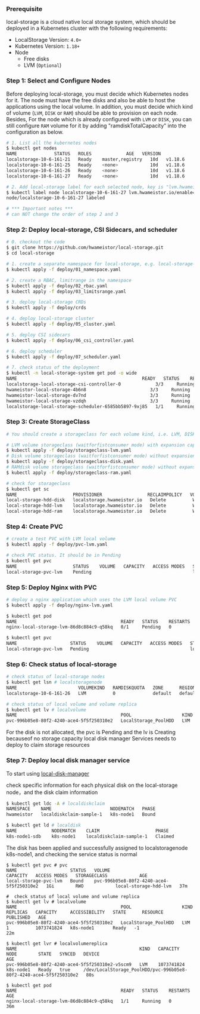### Prerequisite

local-storage is a cloud native local storage system, which should be deployed in a Kubernetes cluster with the following requirements:

* LocalStorage Version: `4.0+`
* Kubernetes Version: `1.18+`
* Node
  * Free disks
  * LVM (`Optional`)

### Step 1: Select and Configure Nodes

Before deploying local-storage, you must decide which Kubernetes nodes for it. The node must have the free disks and also be able to host the applications using the local volume. In addition, you must decide which kind of volume (`LVM`, `DISK` or `RAM`) should be able to provision on each node. Besides, For the node which is already configured with `LVM` or `DISK`, you can still configure `RAM` volume for it by adding "ramdiskTotalCapacity" into the configuration as below.

``` bash
# 1. List all the kubernetes nodes
$ kubectl get nodes
NAME              STATUS   ROLES             AGE   VERSION
localstorage-10-6-161-21   Ready    master,registry   10d   v1.18.6
localstorage-10-6-161-25   Ready    <none>            10d   v1.18.6
localstorage-10-6-161-26   Ready    <none>            10d   v1.18.6
localstorage-10-6-161-27   Ready    <none>            10d   v1.18.6

# 2. Add local-storage label for each selected node, key is "lvm.hwameistor.io/enable"
$ kubectl label node localstorage-10-6-161-27 lvm.hwameistor.io/enable=true
node/localstorage-10-6-161-27 labeled

# *** Important notes ***
# can NOT change the order of step 2 and 3
```

### Step 2: Deploy local-storage, CSI Sidecars, and scheduler

``` bash
# 0. checkout the code
$ git clone https://github.com/hwameistor/local-storage.git
$ cd local-storage

# 1. create a separate namespace for local-storage, e.g. local-storage-system
$ kubectl apply -f deploy/01_namespace.yaml

# 2. create a RBAC, limitrange in the namespace
$ kubectl apply -f deploy/02_rbac.yaml
$ kubectl apply -f deploy/03_limitsrange.yaml

# 3. deploy local-storage CRDs
$ kubectl apply -f deploy/crds

# 4. deploy local-storage cluster
$ kubectl apply -f deploy/05_cluster.yaml

# 5. deploy CSI sidecars
$ kubectl apply -f deploy/06_csi_controller.yaml

# 6. deploy scheduler
$ kubectl apply -f deploy/07_scheduler.yaml

# 7. check status of the deployment
$ kubectl -n local-storage-system get pod -o wide
NAME                                               READY   STATUS    RESTARTS   AGE   IP               NODE              NOMINATED NODE   READINESS GATES
localstorage-local-storage-csi-controller-0             3/3     Running   15         13h   172.29.54.20     localstorage-10-6-161-27   <none>           <none>
hwameistor-local-storage-4b6n8                        3/3     Running   0          18m   10.6.161.27      localstorage-10-6-161-27   <none>           <none>
hwameistor-local-storage-dv7nd                        3/3     Running   0          18m   10.6.161.26      localstorage-10-6-161-26   <none>           <none>
hwameistor-local-storage-vzdqh                        3/3     Running   0          18m   10.6.161.25      localstorage-10-6-161-25   <none>           <none>
localstorage-local-storage-scheduler-6585bb5897-9xj85   1/1     Running   0          15h   172.29.164.160   localstorage-10-6-161-25   <none>           <none>
```

### Step 3: Create StorageClass

``` bash
# You should create a storageclass for each volume kind, i.e. LVM, DISK, RAM

# LVM volume storageclass (waitforfistconsumer mode) with expansion capability
$ kubectl apply -f deploy/storageclass-lvm.yaml
# Disk volume storageclass (waitforfistconsumer mode) without expansion capability
$ kubectl apply -f deploy/storageclass-disk.yaml
# RAMdisk volume storageclass (waitforfistconsumer mode) without expansion capability
$ kubectl apply -f deploy/storageclass-ram.yaml

# check for storageclass
$ kubectl get sc
NAME                     PROVISIONER                 RECLAIMPOLICY   VOLUMEBINDINGMODE      ALLOWVOLUMEEXPANSION   AGE
local-storage-hdd-disk   localstorage.hwameistor.io   Delete          WaitForFirstConsumer   false                  21d
local-storage-hdd-lvm    localstorage.hwameistor.io   Delete          WaitForFirstConsumer   true                   21d
local-storage-hdd-ram    localstorage.hwameistor.io   Delete          WaitForFirstConsumer   false                  15d
```

### Step 4: Create PVC

``` bash
# create a test PVC with LVM local volume
$ kubectl apply -f deploy/pvc-lvm.yaml

# check PVC status. It should be in Pending
$ kubectl get pvc
NAME                     STATUS    VOLUME   CAPACITY   ACCESS MODES   STORAGECLASS             AGE
local-storage-pvc-lvm    Pending                                      local-storage-hdd-lvm    3s
```

### Step 5: Deploy Nginx with PVC

``` bash
# deploy a nginx application which uses the LVM local volume PVC
$ kubectl apply -f deploy/nginx-lvm.yaml

$ kubectl get pod
NAME                                       READY   STATUS    RESTARTS   AGE
nginx-local-storage-lvm-86d8c884c9-q58kq   0/1     Pending   0          63s

$ kubectl get pvc
NAME                    STATUS    VOLUME   CAPACITY   ACCESS MODES   STORAGECLASS            AGE
local-storage-pvc-lvm   Pending                                      local-storage-hdd-lvm   102s
```

### Step 6: Check status of local-storage

``` bash
# check status of local-storage nodes
$ kubectl get lsn # localstoragenode
NAME                       VOLUMEKIND   RAMDISKQUOTA   ZONE      REGION    STATUS   AGE
localstorage-10-6-161-26   LVM          0              default   default   Ready    14d

# check status of local volume and volume replica
$ kubectl get lv # localvolume
NAME                                       POOL                   KIND   REPLICAS   CAPACITY     ACCESSIBILITY   STATE      RESOURCE   PUBLISHED   AGE
pvc-996b05e8-80f2-4240-ace4-5f5f250310e2   LocalStorage_PoolHDD   LVM    1          1073741824   k8s-node1       Creating                          2m50s
```
 For the disk is not allocated, the pvc is Pending and the lv is Creating becauseof no storage capacity
local disk manager Services needs to deploy to claim storage resources

### Step 7: Deploy local disk manager service

To start using [local-disk-manager](https://github.com/hwameistor/local-disk-manager/blob/main/README.md)

check specific information for each physical disk on the local-storage node，and the disk claim information

``` bash
$ kubectl get ldc -A # localdiskclaim
NAMESPACE    NAME                      NODEMATCH   PHASE
hwameistor   localdiskclaim-sample-1   k8s-node1   Bound

$ kubectl get ld # localdisk
NAME             NODEMATCH    CLAIM                     PHASE
k8s-node1-sdb    k8s-node1    localdiskclaim-sample-1   Claimed
```

The disk has been applied and successfully assigned to localstoragenode k8s-node1, and checking the service status is normal

```
$ kubectl get pvc # pvc
NAME                    STATUS   VOLUME                                     CAPACITY   ACCESS MODES   STORAGECLASS            AGE
local-storage-pvc-lvm   Bound    pvc-996b05e8-80f2-4240-ace4-5f5f250310e2   1Gi        RWO            local-storage-hdd-lvm   37m

#  check status of local volume and volume replica
$ kubectl get lv # localvolume
NAME                                       POOL                   KIND   REPLICAS   CAPACITY     ACCESSIBILITY   STATE      RESOURCE   PUBLISHED   AGE
pvc-996b05e8-80f2-4240-ace4-5f5f250310e2   LocalStorage_PoolHDD   LVM    1          1073741824   k8s-node1       Ready   -1                     22m

$ kubectl get lvr # localvolumereplica
NAME                                              KIND   CAPACITY     NODE        STATE   SYNCED   DEVICE                                                               AGE
pvc-996b05e8-80f2-4240-ace4-5f5f250310e2-v5scm9   LVM    1073741824   k8s-node1   Ready   true     /dev/LocalStorage_PoolHDD/pvc-996b05e8-80f2-4240-ace4-5f5f250310e2   80s

$ kubectl get pod
NAME                                       READY   STATUS    RESTARTS   AGE
nginx-local-storage-lvm-86d8c884c9-q58kq   1/1     Running   0          36m

```